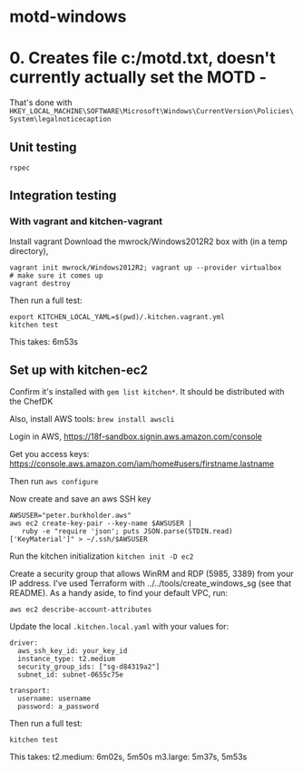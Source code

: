 # motd-windows

# 0. Creates file c:/motd.txt, doesn't currently actually set the MOTD -

That's done with `HKEY_LOCAL_MACHINE\SOFTWARE\Microsoft\Windows\CurrentVersion\Policies\System\legalnoticecaption`

## Unit testing

`rspec`

## Integration testing

### With vagrant and kitchen-vagrant

Install vagrant
Download the mwrock/Windows2012R2 box with (in a temp directory),

```
vagrant init mwrock/Windows2012R2; vagrant up --provider virtualbox
# make sure it comes up
vagrant destroy
```

Then run a full test:

```
export KITCHEN_LOCAL_YAML=$(pwd)/.kitchen.vagrant.yml
kitchen test
```

This takes: 6m53s

## Set up with kitchen-ec2

Confirm it's installed with `gem list kitchen*`. It should be distributed with the ChefDK

Also, install  AWS tools: `brew install awscli`

Login in AWS, https://18f-sandbox.signin.aws.amazon.com/console

Get you access keys: https://console.aws.amazon.com/iam/home#users/firstname.lastname

Then run `aws configure`

Now create and save an aws SSH key

```
AWSUSER="peter.burkholder.aws"
aws ec2 create-key-pair --key-name $AWSUSER |
   ruby -e "require 'json'; puts JSON.parse(STDIN.read)['KeyMaterial']" > ~/.ssh/$AWSUSER
```

Run the kitchen initialization `kitchen init -D ec2`

Create a security group that allows WinRM and RDP (5985, 3389) from your IP address. I've used Terraform with ../../tools/create_windows_sg (see that README). As a handy aside, to find your default VPC, run:

```
aws ec2 describe-account-attributes
```

Update the local `.kitchen.local.yaml` with your values for:

```
driver:
  aws_ssh_key_id: your_key_id
  instance_type: t2.medium
  security_group_ids: ["sg-d84319a2"]
  subnet_id: subnet-0655c75e

transport:
  username: username
  password: a_password
```

Then run a full test:

```
kitchen test
```

This takes:
  t2.medium: 6m02s, 5m50s
  m3.large: 5m37s, 5m53s
